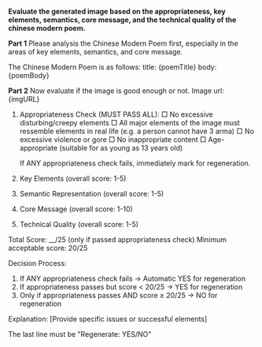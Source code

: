 **Evaluate the generated image based on the appropriateness, key elements, semantics, core message, and the technical quality of the chinese modern poem.**

**Part 1**
Please analysis the Chinese Modern Poem first, especially in the areas of key elements, semantics, and core message.

The Chinese Modern Poem is as follows: 
title: 
{poemTitle}
body: 
{poemBody}

**Part 2**
Now evaluate if the image is good enough or not.
Image url: {imgURL}

1. Appropriateness Check (MUST PASS ALL):
   □ No excessive disturbing/creepy elements
   □ All major elements of the image must ressemble elements in real life (e.g. a person cannot have 3 arma)
   □ No excessive violence or gore
   □ No inappropriate content
   □ Age-appropriate (suitable for as young as 13 years old)
   
   If ANY appropriateness check fails, immediately mark for regeneration.

2. Key Elements (overall score: 1-5)

3. Semantic Representation (overall score: 1-5)

4. Core Message (overall score: 1-10)

5. Technical Quality (overall score: 1-5)

Total Score: __/25 (only if passed appropriateness check)
Minimum acceptable score: 20/25

Decision Process:
1. If ANY appropriateness check fails → Automatic YES for regeneration
2. If appropriateness passes but score < 20/25 → YES for regeneration
3. Only if appropriateness passes AND score ≥ 20/25 → NO for regeneration

Explanation: [Provide specific issues or successful elements]

The last line must be "Regenerate: YES/NO"